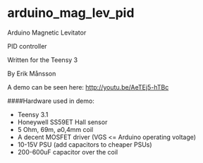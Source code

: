 arduino_mag_lev_pid
===============
Arduino Magnetic Levitator

PID controller

Written for the Teensy 3

By Erik Månsson

A demo can be seen here: http://youtu.be/AeTEj5-hTBc

####Hardware used in demo:
- Teensy 3.1
- Honeywell SS59ET Hall sensor
- 5 Ohm, 69m, ⌀0,4mm coil
- A decent MOSFET driver (VGS <= Arduino operating voltage)
- 10-15V PSU (add capacitors to cheaper PSUs)
- 200-600uF capacitor over the coil
